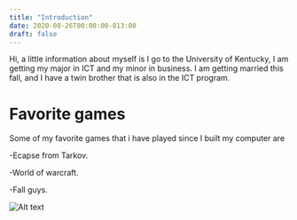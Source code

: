```yaml
---
title: "Introduction"
date: 2020-08-26T00:00:00-013:00
draft: false
---
```

Hi, a little information about myself is I go to the University of Kentucky, I am getting my major in ICT and my minor in business.
I am getting married this fall, and I have a twin brother that is also in the ICT program.

Favorite games
==============
Some of my favorite games that i have played since I built my computer are

-Ecapse from Tarkov.

-World of warcraft.

-Fall guys.

![Alt text](IMG_4038.JPG) 



  

